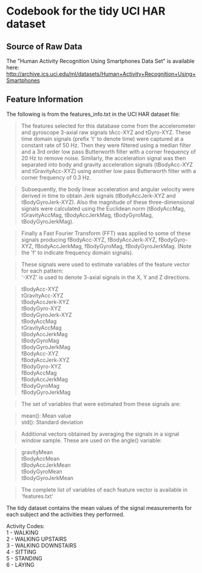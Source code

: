 # Codebook for the tidy UCI HAR dataset

## Source of Raw Data
The "Human Activity Recognition Using Smartphones Data Set" is available here: http://archive.ics.uci.edu/ml/datasets/Human+Activity+Recognition+Using+Smartphones

## Feature Information
The following is from the features_info.txt in the UCI HAR dataset file:

>The features selected for this database come from the accelerometer and gyroscope 3-axial raw signals tAcc-XYZ and tGyro-XYZ. These time domain signals (prefix 't' to denote time) were captured at a constant rate of 50 Hz. Then they were filtered using a median filter and a 3rd order low pass Butterworth filter with a corner frequency of 20 Hz to remove noise. Similarly, the acceleration signal was then separated into body and gravity acceleration signals (tBodyAcc-XYZ and tGravityAcc-XYZ) using another low pass Butterworth filter with a corner frequency of 0.3 Hz. 

>Subsequently, the body linear acceleration and angular velocity were derived in time to obtain Jerk signals (tBodyAccJerk-XYZ and tBodyGyroJerk-XYZ). Also the magnitude of these three-dimensional signals were calculated using the Euclidean norm (tBodyAccMag, tGravityAccMag, tBodyAccJerkMag, tBodyGyroMag, tBodyGyroJerkMag). 

>Finally a Fast Fourier Transform (FFT) was applied to some of these signals producing fBodyAcc-XYZ, fBodyAccJerk-XYZ, fBodyGyro-XYZ, fBodyAccJerkMag, fBodyGyroMag, fBodyGyroJerkMag. (Note the 'f' to indicate frequency domain signals). 

>These signals were used to estimate variables of the feature vector for each pattern:  
>'-XYZ' is used to denote 3-axial signals in the X, Y and Z directions.

>tBodyAcc-XYZ  
tGravityAcc-XYZ  
tBodyAccJerk-XYZ  
tBodyGyro-XYZ  
tBodyGyroJerk-XYZ  
tBodyAccMag  
tGravityAccMag  
tBodyAccJerkMag  
tBodyGyroMag  
tBodyGyroJerkMag  
fBodyAcc-XYZ  
fBodyAccJerk-XYZ  
fBodyGyro-XYZ  
fBodyAccMag  
fBodyAccJerkMag  
fBodyGyroMag  
fBodyGyroJerkMag  

>The set of variables that were estimated from these signals are: 

>mean(): Mean value  
>std(): Standard deviation


>Additional vectors obtained by averaging the signals in a signal window sample. These are used on the angle() variable:

>gravityMean  
tBodyAccMean  
tBodyAccJerkMean  
tBodyGyroMean  
tBodyGyroJerkMean  

>The complete list of variables of each feature vector is available in 'features.txt'

The tidy dataset contains the mean values of the signal measurements for each subject and the activities they performed.

Activity Codes:  
1 - WALKING  
2 - WALKING UPSTAIRS  
3 - WALKING DOWNSTAIRS  
4 - SITTING  
5 - STANDING  
6 - LAYING  
